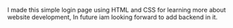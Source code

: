 I made this simple login page using HTML and CSS for learning more about website development, In future iam looking forward to add backend in it.
